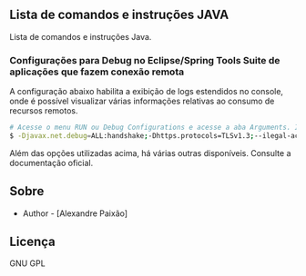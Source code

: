 ## Lista de comandos e instruções JAVA

Lista de comandos e instruções Java.

### Configurações para Debug no Eclipse/Spring Tools Suite de aplicações que fazem conexão remota

A configuração abaixo habilita a exibição de logs estendidos no console, onde é possível visualizar várias informações relativas ao consumo de recursos remotos.

```bash
# Acesse o menu RUN ou Debug Configurations e acesse a aba Arguments. Insira a linha abaixo em VM arguments
$ -Djavax.net.debug=ALL:handshake;-Dhttps.protocols=TLSv1.3;--ilegal-access=deny
```
Além das opções utilizadas acima, há várias outras disponíveis. Consulte a documentação oficial.


## Sobre

- Author - [Alexandre Paixão]

## Licença

GNU GPL
